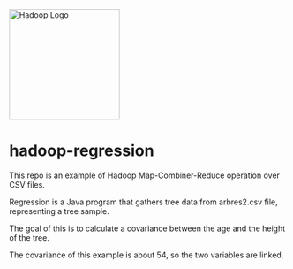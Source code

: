 <img src="http://gblogs.cisco.com/fr-datacenter/wp-content/uploads/sites/14/2013/09/hadoop-elephant_logo.png" alt="Hadoop Logo" height="200"/>

# hadoop-regression

This repo is an example of Hadoop Map-Combiner-Reduce operation over CSV files.

Regression is a Java program that gathers tree data from arbres2.csv file, representing a tree sample.

The goal of this is to calculate a covariance between the age and the height of the tree.

The covariance of this example is about 54, so the two variables are linked.
